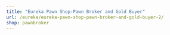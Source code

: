 ```yaml
---
title: "Eureka Pawn Shop-Pawn Broker and Gold Buyer"
url: /eureka/eureka-pawn-shop-pawn-broker-and-gold-buyer-2/
shop: pawnbroker
---
```

